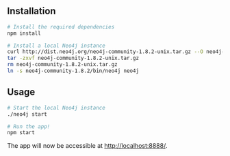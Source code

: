 ﻿## Installation

```bash
# Install the required dependencies
npm install

# Install a local Neo4j instance
curl http://dist.neo4j.org/neo4j-community-1.8.2-unix.tar.gz --O neo4j-community-1.8.2-unix.tar.gz
tar -zxvf neo4j-community-1.8.2-unix.tar.gz
rm neo4j-community-1.8.2-unix.tar.gz
ln -s neo4j-community-1.8.2/bin/neo4j neo4j
```


## Usage

```bash
# Start the local Neo4j instance
./neo4j start

# Run the app!
npm start
```

The app will now be accessible at [http://localhost:8888/](http://localhost:8888/).